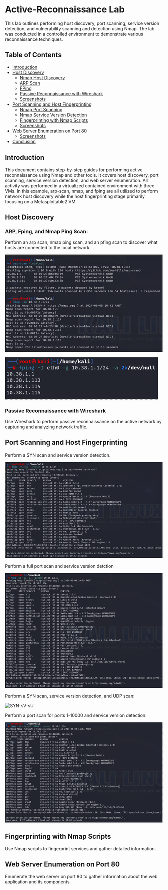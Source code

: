 # Active-Reconnaissance Lab

This lab outlines performing host discovery, port scanning, service version detection, and vulnerability scanning and detection using Nmap. The lab was conducted in a controlled environment to demonstrate various reconnaissance techniques.

## Table of Contents

- [Introduction](#introduction)
- [Host Discovery](#host-discovery)
  - [Nmap Host Discovery](#nmap-host-discovery)
  - [ARP Scan](#arp-scan)
  - [FPing](#fping)
  - [Passive Reconnaissance with Wireshark](#passive-reconnaissance-with-wireshark)
  - [Screenshots](#screenshots-host-discovery)
- [Port Scanning and Host Fingerprinting](#port-scanning-and-host-fingerprinting)
  - [Nmap Port Scanning](#nmap-port-scanning)
  - [Nmap Service Version Detection](#nmap-service-version-detection)
  - [Fingerprinting with Nmap Scripts](#fingerprinting-with-nmap-scripts)
  - [Screenshots](#screenshots-port-scanning)
- [Web Server Enumeration on Port 80](#web-server-enumeration-on-port-80)
  - [Screenshots](#screenshots-web-server-enumeration)
- [Conclusion](#conclusion)


## Introduction

This document contains step-by-step guides for performing active reconnaissance using Nmap and other tools. It covers host discovery, port scanning, service version detection, and web server enumeration. All activity was performed in a virtualized contained environment with three VMs. In this example, arp-scan, nmap, and fping are all utilized to perform network host discovery while the host fingerprinting stage primarily focusing on a Metasploitable2 VM.

## Host Discovery

### ARP, Fping, and Nmap Ping Scan:

Perform an arp scan, nmap ping scan, and an pfing scan to discover what hosts are connected to the local network. 

![arp-scan-nmap-sn](images/arp-scan-nmap-sn.png)

![fping](images/fping.png)


### Passive Reconnaissance with Wireshark

Use Wireshark to perform passive reconnaissance on the active network by capturing and analyzing network traffic. 


## Port Scanning and Host Fingerprinting

Perform a SYN scan and service version detection. 

![Port Scanning and Service Detection](images/Port%20Scanning%20and%20Service%20Detection.png)



Perform a full port scan and service version detction

![Full Port Scan](images/Full%20Port%20Scan.png)


Perform a SYN scan, service version detection, and UDP scan: 

![SYN-sV-sU](SYN-sV-sU.png)

Perform a port scan for ports 1-10000 and service version detection: 

![p1-10000](images/p1-10000.png)



## Fingerprinting with Nmap Scripts

Use Nmap scripts to fingerprint services and gather detailed information. 


## Web Server Enumeration on Port 80

Enumerate the web server on port 80 to gather information about the web application and its components. 













